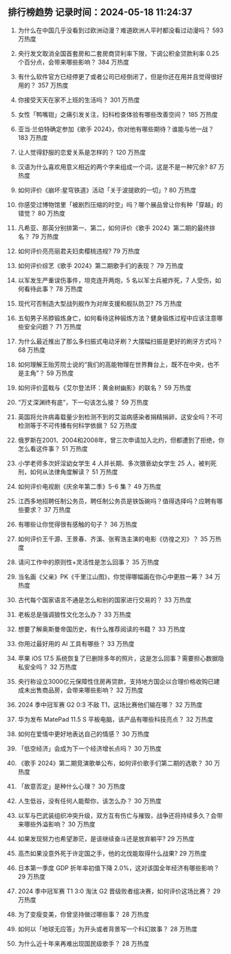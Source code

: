 
## 排行榜趋势 记录时间：2024-05-18 11:24:37
  
  1. 为什么在中国几乎没看到过欧洲动漫？难道欧洲人平时都没看过动漫吗？ 593 万热度
    
  2. 央行发文取消全国首套房和二套房商贷利率下限，下调公积金贷款利率 0.25 个百分点，会带来哪些影响？ 384 万热度
    
  3. 有什么软件官方已经停更了或者公司已经倒闭了，但是你还在用并且觉得很好用的？ 357 万热度
    
  4. 你接受天天在家不上班的生活吗？ 301 万热度
    
  5. 女性「鸭嘴钳」之痛引发关注，妇科检查体验有哪些改善空间？ 185 万热度
    
  6. 亚当·兰伯特确定参加《歌手 2024》，你对他有哪些期待？谁能与他一战？ 183 万热度
    
  7. 让人觉得舒服的恋爱关系是怎样的？ 120 万热度
    
  8. 汉语为什么喜欢用意义相近的两个字来组成一个词，这是不是一种冗余? 87 万热度
    
  9. 如何评价《崩坏:星穹铁道》活动「关于波提欧的一切」? 80 万热度
    
  10. 你感受过博物馆里「被剧烈压缩的时空」吗？哪个展品曾让你有种「穿越」的错觉？ 80 万热度
    
  11. 凡希亚、那英分别排第一、第二，如何评价《歌手 2024》第二期的最终排名？ 79 万热度
    
  12. 如何评价亮亮丽君夫妇卖樱桃违规? 79 万热度
    
  13. 如何评价综艺《歌手 2024》第二期歌手们的表现？ 79 万热度
    
  14. 以军发生严重误伤事件，坦克连开两炮，5 名以军士兵被炸死，7 人受伤，如何看待此事？ 78 万热度
    
  15. 现代可否制造大型战列舰作为对岸支援和舰队防卫? 75 万热度
    
  16. 五旬男子吊脖锻炼身亡，如何看待这种锻炼方法？健身锻炼过程中应该注意哪些安全问题？ 71 万热度
    
  17. 为什么最近推出了那么多扫振式电动牙刷？大摆幅扫振是更好的刷牙方式吗？ 68 万热度
    
  18. 如何理解王贻芳院士说的“我们的高能物理在世界舞台上，既不在中央，也不是主角”？ 59 万热度
    
  19. 如何评价蓝戟与《艾尔登法环：黄金树幽影》的联名？ 59 万热度
    
  20. “万丈深渊终有底”，下一句该怎么接？ 59 万热度
    
  21. 英国将允许病毒载量少到检测不到的艾滋病感染者捐精捐卵，这安全吗？不可检测等于不可传播有何科学依据？ 52 万热度
    
  22. 俄罗斯在2001、2004和2008年，曾三次申请加入北约，但都遭到了拒绝，你怎么看这件事？ 51 万热度
    
  23. 小学老师多次奸淫幼女学生 4 人并长期、多次猥亵幼女学生 25 人，被判死刑，如何从法律角度解读？ 51 万热度
    
  24. 如何评价电视剧《庆余年第二季》5-6 集？ 49 万热度
    
  25. 江西多地招聘任制公务员，聘任制公务员是铁饭碗吗？值得选择吗？应聘有哪些要求？ 37 万热度
    
  26. 有哪些让你觉得很有感触的句子？ 36 万热度
    
  27. 如何评价王千源、王景春、齐溪、张宥浩主演的电影《彷徨之刃》？ 35 万热度
    
  28. 请问工作中的原则性+灵活性是怎么回事？ 35 万热度
    
  29. 当名画《父亲》PK《千里江山图》，你觉得哪幅画在你心中更胜一筹？ 34 万热度
    
  30. 古代每个国家语言不通是怎么和别的国家进行交易的？ 33 万热度
    
  31. 老板总是强调狼性文化怎么办？ 33 万热度
    
  32. 想要了解奥斯曼帝国历史，有什么推荐阅读的书籍？ 33 万热度
    
  33. 你用过最好用的 AI 工具有哪些？ 33 万热度
    
  34. 苹果 iOS 17.5 系统恢复了已删除多年的照片，这是怎么回事？需要担心数据隐私安全吗？ 32 万热度
    
  35. 央行称设立3000亿元保障性住房再贷款，支持地方国企以合理价格收购已建成未出售商品房，会带来哪些影响？ 32 万热度
    
  36. 2024 季中冠军赛 G2 0:3 不敌 T1，这场比赛他们输在哪？ 32 万热度
    
  37. 华为发布 MatePad 11.5 S 平板电脑，该产品有哪些科技亮点？ 32 万热度
    
  38. 如何在爱情中更好地表达自己的情感？ 30 万热度
    
  39. 「低空经济」会成为下一个经济增长点吗？ 30 万热度
    
  40. 《歌手 2024》第二期竞演歌单公布，如何评价歌手们第二期的选歌？ 30 万热度
    
  41. 「故意否定」是种什么心理？ 30 万热度
    
  42. 人生低谷，没有任何人能帮你，该怎么办？ 30 万热度
    
  43. 以军与巴武装组织冲突升级，双方互有伤亡与摧毁，战争还将持续多久？会带来哪些外溢影响？ 30 万热度
    
  44. 如果发现努力也希望渺茫，是该继续奋斗还是放弃躺平? 29 万热度
    
  45. 高杰如果没意外死于许定国之手，他的北伐能取得什么战果? 29 万热度
    
  46. 日本第一季度 GDP 折年率初值下降 2.0%，这对该国全年经济有哪些影响？ 29 万热度
    
  47. 2024 季中冠军赛 T1 3:0 淘汰 G2 晋级败者组决赛，如何评价这场比赛？ 29 万热度
    
  48. 为了变瘦变美，你曾坚持做过哪些事？ 28 万热度
    
  49. 如何以「地球无应答」为开头或者背景写一个科幻故事？ 28 万热度
    
  50. 为什么近十年来再难出现国民级歌手？ 28 万热度
    